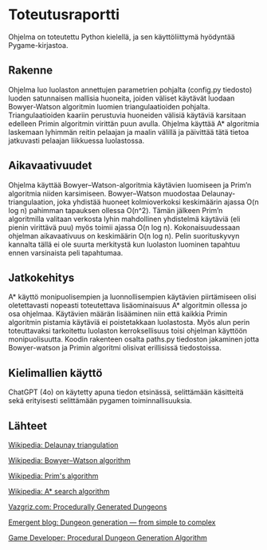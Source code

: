 # Toteutusraportti
Ohjelma on toteutettu Python kielellä, ja sen käyttöliittymä hyödyntää Pygame-kirjastoa.

## Rakenne
Ohjelma luo luolaston annettujen parametrien pohjalta (config.py tiedosto) luoden satunnaisen mallisia huoneita, joiden väliset käytävät luodaan Bowyer-Watson algoritmin luomien triangulaatioiden pohjalta. Triangulaatioiden kaariin perustuvia huoneiden välisiä käytäviä karsitaan edelleen Primin algoritmin virittän puun avulla. Ohjelma käyttää A* algoritmia laskemaan lyhimmän reitin pelaajan ja maalin välillä ja päivittää tätä tietoa jatkuvasti pelaajan liikkuessa luolastossa.

## Aikavaativuudet
Ohjelma käyttää Bowyer–Watson-algoritmia käytävien luomiseen ja Prim’n algoritmia niiden karsimiseen. Bowyer–Watson muodostaa Delaunay-triangulaation, joka yhdistää huoneet kolmioverkoksi keskimäärin ajassa O(n log n) pahimman tapauksen ollessa O(n^2). Tämän jälkeen Prim’n algoritmilla valitaan verkosta lyhin mahdollinen yhdistelmä käytäviä (eli pienin virittävä puu) myös toimii ajassa O(n log n). Kokonaisuudessaan ohjelman aikavaativuus on keskimäärin O(n log n). Pelin suorituskyvyn kannalta tällä ei ole suurta merkitystä kun luolaston luominen tapahtuu ennen varsinaista peli tapahtumaa.

## Jatkokehitys
A* käyttö monipuolisempien ja luonnollisempien käytävien piirtämiseen olisi oletettavasti nopeasti toteutettava lisäominaisuus A* algoritmin ollessa jo osa ohjelmaa. Käytävien määrän lisääminen niin että kaikkia Primin algoritmin pistamia käytäviä ei poistetakkaan luolastosta. Myös alun perin toteuttavaksi tarkoitettu luolaston kerroksellisuus toisi ohjelman käyttöön monipuolisuutta. Koodin rakenteen osalta paths.py tiedoston jakaminen jotta Bowyer-watson ja Primin algoritmi olisivat erillisissä tiedostoissa.


## Kielimallien käyttö
ChatGPT (4o) on käytetty apuna tiedon etsinässä, selittämään käsitteitä sekä erityisesti selittämään pygamen toiminnallisuuksia.



## Lähteet

[Wikipedia: Delaunay triangulation](https://en.wikipedia.org/wiki/Delaunay_triangulation)

[Wikipedia: Bowyer–Watson algorithm](https://en.wikipedia.org/wiki/Bowyer–Watson_algorithm)

[Wikipedia: Prim's algorithm](https://en.wikipedia.org/wiki/Prim%27s_algorithm)

[Wikipedia: A* search algorithm](https://en.wikipedia.org/wiki/A*_search_algorithm)

[Vazgriz.com: Procedurally Generated Dungeons](https://vazgriz.com/119/procedurally-generated-dungeons/)

[Emergent blog: Dungeon generation — from simple to complex](https://tiendil.org/en/posts/dungeon-generation-from-simple-to-complex)

[Game Developer: Procedural Dungeon Generation Algorithm](https://www.gamedeveloper.com/programming/procedural-dungeon-generation-algorithm)
